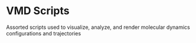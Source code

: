 # VMD Scripts

Assorted scripts used to visualize, analyze, and render molecular dynamics configurations and trajectories
